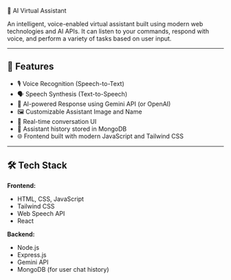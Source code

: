 🤖 AI Virtual Assistant

An intelligent, voice-enabled virtual assistant built using modern web technologies and AI APIs. It can listen to your commands, respond with voice, and perform a variety of tasks based on user input.

---

## 🚀 Features

- 🎙 Voice Recognition (Speech-to-Text)
- 🗣 Speech Synthesis (Text-to-Speech)
- 🧠 AI-powered Response using Gemini API (or OpenAI)
- 🖼 Customizable Assistant Image and Name
- 💬 Real-time conversation UI
- 📜 Assistant history stored in MongoDB
- 🌐 Frontend built with modern JavaScript and Tailwind CSS

---

## 🛠️ Tech Stack

**Frontend:**
- HTML, CSS, JavaScript
- Tailwind CSS
- Web Speech API
- React 

**Backend:**
- Node.js
- Express.js
- Gemini API 
- MongoDB (for user chat history)
